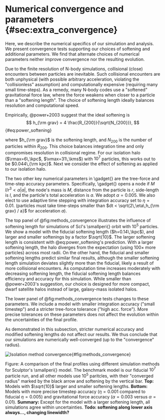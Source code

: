 # Numerical convergence and parameters {#sec:extra_convergence}

Here, we describe the numerical specifics of our simulation and analysis. We present convergence tests supporting our choices of softening and additional parameters. We find that alternate choices of numerical parameters neither improve convergence nor the resulting evolution. 

Due to the finite resolution of N-body simulations, collisional (close) encounters between particles are inevitable. Such collisional encounters are both unphysical (with possible arbitrary acceleration, violating the "collisionless" assumption) and computationally expensive (requiring many small time-steps). As a remedy, many N-body codes use a "softened" gravitational force law, where the force weakens when closer to a particle than a "softening length". The choice of softening length ideally balances resolution and computational speed.

Empirically, @power+2003 suggest that the ideal softening is
$$
h_{\rm grav} = 4 \frac{R_{200}}{\sqrt{N_{200}}},
$$ {#eq:power_softening}

where $h_{\rm grav}$ is the softening length, and $N_{200}$ is the number of particles within $R_{200}$. This choice balances integration time and only compromises resolution in collisional regime. For our isolation halo ($\rmax=6\,\kpc$, $\vmax=31\,\kms$) with $10^7$ particles, this works out to be $0.044\,{\rm kpc}$. Next we consider the effect of softening  as applied to our isolation halo.

The two other key numerical parameters in \gadget{} are the tree-force and time-step accuracy parameters.  Specifically, \gadget{} opens a node if $M\,l/r^3 < \alpha |a|$, the node's mass is $M$, distance from the particle is $r$, side-length is $l$, and the particle's total acceleration is $a$. We adopt $\alpha =0.005$. We also elect to use adaptive time stepping with integration accuracy set to $\eta=0.01$. (particles must take time-steps smaller than $dt < \sqrt{2\,\eta\,h_{\rm grav} / a}$ for acceleration $a$). 

The top panel of @fig:methods_convergence illustrates the influence of softening length for simulations of Scl's \smallperi{} orbit with $10^5$ particles. We show a model with the fiducial softening length ($h=0.14\,\kpc$), and larger and smaller softenings by a factor $\sqrt{10}$. The larger softening length is consistent with @eq:power_softening's prediction. With a larger softening length, the halo diverges from the expectation (using $100\times$ more particles) across most radii. On the other hand, the fiducial and smaller softening lengths predict similar final results, although the smaller softening length simulation deviates slightly more than the fiducial, likely a result of more collisional encounters. As computation time increases moderately with decreasing softening length, the fiducial softening length balances efficiency and accuracy for this simulation. While smaller than @power+2003's suggestion, our choice is designed for more compact, dwarf satellite halos instead of large, galaxy-mass isolated halos.

The lower panel of @fig:methods_convergence tests changes to these parameters. We include a model with smaller integration accuracy ("small timestep") and a stricter tree-force tolerance ("high acc. force"). More precise tolerances on these parameters does not affect the evolution within the uncertainties of the final profile. 

As demonstrated in this subsection, stricter numerical accuracy and modified softening lengths do not affect our results. We thus conclude that our simulations are numerically well-converged (up to the "convergence" radius). 

![Isolation method convergence](figures/orbit_converg_methods.png){#fig:methods_convergence}

Figure: A comparison of the final profiles using different simulation methods for Sculptor's \smallperi{} model. The benchmark model is our fiducial $10^7$ particle run, and all other models use $10^5$ paritcles, with their "converged radius" marked by the black arrow and softening by the vertical bar. **Top:**  Models with $\sqrt{10}$ larger and smaller softening lengths. **Bottom:** Models with more precise timestep accuracy ($\eta=0.001$ compared to fiducial $\eta=0.005$) and gravitational force accuracy ($\alpha=0.003$ versus $\alpha=0.01$). **Summary:** Except for the model with a larger softening length, all simulations agree within uncertainties. **Todo: softening along lower axis always..., changing linewidth?**

